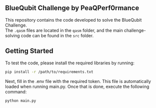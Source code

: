 ## BlueQubit Challenge by PeaQPerf0rmance

This repository contains the code developed to solve the BlueQubit Challenge.  
The `.qasm` files are located in the `qasm` folder, and the main challenge-solving code can be found in the `src` folder.

## Getting Started

To test the code, please install the required libraries by running:

```bash
pip install -r /path/to/requirements.txt
```
Next, fill in the .env file with the required token. This file is automatically loaded when running main.py.
Once that is done, execute the following command:

```
python main.py
```
